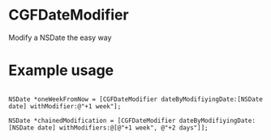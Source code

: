 CGFDateModifier
===============

Modify a NSDate the easy way


Example usage
===
```objc

NSDate *oneWeekFromNow = [CGFDateModifier dateByModifiyingDate:[NSDate date] withModifier:@"+1 week"];

NSDate *chainedModification = [CGFDateModifier dateByModifiyingDate:[NSDate date] withModifiers:@[@"+1 week", @"+2 days"]];


```